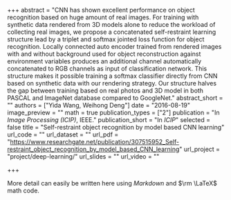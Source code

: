 +++
abstract = "CNN has shown excellent performance on object recognition based on huge amount of real images. For training with synthetic data rendered from 3D models alone to reduce the workload of collecting real images, we propose a concatenated self-restraint learning structure lead by a triplet and softmax jointed loss function for object recognition. Locally connected auto encoder trained from rendered images with and without background used for object reconstruction against environment variables produces an additional channel automatically concatenated to RGB channels as input of classification network. This structure makes it possible training a softmax classifier directly from CNN based on synthetic data with our rendering strategy. Our structure halves the gap between training based on real photos and 3D model in both PASCAL and ImageNet database compared to GoogleNet."
abstract_short = ""
authors = ["Yida Wang, Weihong Deng"]
date = "2016-08-19"
image_preview = ""
math = true
publication_types = ["2"]
publication = "In *Image Processing (ICIP)*, IEEE."
publication_short = "In *ICIP*"
selected = false
title = "Self-restraint object recognition by model based CNN learning"
url_code = ""
url_dataset = ""
url_pdf = "https://www.researchgate.net/publication/307515952_Self-restraint_object_recognition_by_model_based_CNN_learning"
url_project = "project/deep-learning/"
url_slides = ""
url_video = ""

+++

More detail can easily be written here using *Markdown* and $\rm \LaTeX$ math code.
